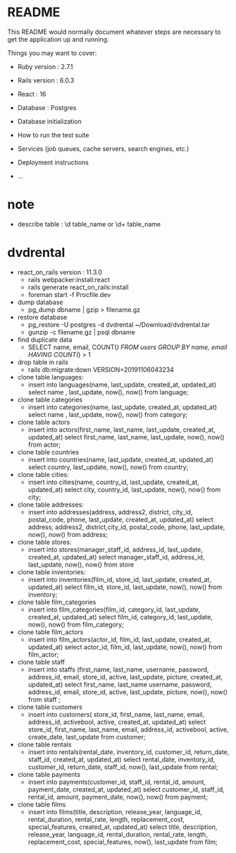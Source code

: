 # README

This README would normally document whatever steps are necessary to get the
application up and running.

Things you may want to cover:

* Ruby version : 2.7.1

* Rails version : 6.0.3

* React : 16

* Database : Postgres

* Database initialization

* How to run the test suite

* Services (job queues, cache servers, search engines, etc.)

* Deployment instructions

* ...
# note
* describe table : \d table_name or \d+ table_name
# dvdrental
* react_on_rails version : 11.3.0
  * rails webpacker:install:react
  * rails generate react_on_rails:install
  * foreman start -f Procfile.dev
* dump database
  * pg_dump dbname | gzip > filename.gz
* restore database
  * pg_restore -U postgres -d dvdrental ~/Download/dvdrental.tar
  * gunzip -c filename.gz | psql dbname
* find duplicate data
  * SELECT name, email, COUNT(*) FROM users GROUP BY name, email HAVING COUNT(*) > 1
* drop table in rails
  * rails db:migrate:down VERSION=20191106043234
* clone table languages:
  * insert into languages(name, last_update, created_at, updated_at) select name , last_update, now(), now() from language;
* clone table categories
  * insert into categories(name, last_update, created_at, updated_at) select name , last_update, now(), now() from category;
* clone table actors
  * insert into actors(first_name, last_name, last_update, created_at, updated_at) select first_name, last_name, last_update, now(), now() from actor;
* clone table countries
  * insert into countries(name,  last_update, created_at, updated_at) select country, last_update, now(), now() from country;
* clone table cities:
  * insert into cities(name, country_id,  last_update, created_at, updated_at) select city, country_id, last_update, now(), now() from city;
* clone table addresses:
  * insert into addresses(address, address2, district, city_id, postal_code, phone, last_update, created_at, updated_at) select address, address2, district,city_id, postal_code, phone, last_update, now(), now() from address;
* clone table stores:
  * insert into stores(manager_staff_id, address_id, last_update, created_at, updated_at) select manager_staff_id, address_id, last_update, now(), now() from store
* clone table inventories:
  * insert into inventories(film_id, store_id, last_update, created_at, updated_at) select film_id, store_id, last_update, now(), now() from inventory;
* clone table film_categories
  * insert into film_categories(film_id, category_id, last_update, created_at, updated_at) select film_id, category_id, last_update, now(), now() from film_category;
* clone table film_actors
  * insert into film_actors(actor_id, film_id, last_update, created_at, updated_at) select actor_id, film_id, last_update, now(), now() from film_actor;
* clone table staff
  * insert into staffs (first_name, last_name, username, password, address_id, email, store_id, active, last_update, picture, created_at, updated_at) select first_name, last_name username, password, address_id, email, store_id, active, last_update, picture, now(), now()  from staff ;
* clone table customers
  * insert into customers( store_id, first_name, last_name, email, address_id, activebool, active, created_at, updated_at) select store_id, first_name, last_name, email, address_id, activebool, active, create_date, last_update from customer;
* clone table rentals
  * insert into rentals(rental_date, inventory_id, customer_id, return_date, staff_id, created_at, updated_at) select rental_date, inventory_id, customer_id, return_date, staff_id, now(), last_update from rental;
* clone table payments
  * insert into payments(customer_id, staff_id, rental_id, amount, payment_date, created_at, updated_at) select customer_id, staff_id, rental_id, amount, payment_date, now(), now() from payment;
* clone table films
  * insert into films(title, description, release_year, language_id, rental_duration, rental_rate, length, replacement_cost, special_features, created_at, updated_at) select title, description, release_year, language_id, rental_duration, rental_rate, length, replacement_cost, special_features, now(), last_update from film;
